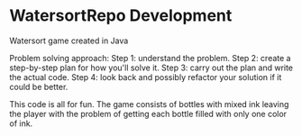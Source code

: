 # WatersortRepo Development
Watersort game created in Java 

Problem solving approach:
Step 1: understand the problem.
Step 2: create a step-by-step plan for how you'll solve it.
Step 3: carry out the plan and write the actual code.
Step 4: look back and possibly refactor your solution if it could be better.

This code is all for fun. The game consists of bottles with mixed ink leaving the player with the problem of getting each bottle filled with only one color of ink.
